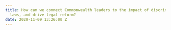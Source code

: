 ```yaml
---
title: How can we connect Commonwealth leaders to the impact of discriminatory colonial
  laws, and drive legal reform?
date: 2020-11-09 13:26:00 Z
---
```


